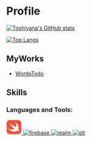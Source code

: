 # Profile

[![Toshiyana's GitHub stats](https://github-readme-stats.vercel.app/api?username=Toshiyana&count_private=true&show_icons=true)](https://github.com/Toshiyana/github-readme-stats)

[![Top Langs](https://github-readme-stats.vercel.app/api/top-langs/?username=Toshiyana)](https://github.com/Toshiyana/github-readme-stats)

## MyWorks
- [WordsTodo](https://github.com/Toshiyana/messageTodo)

## Skills

<h3 align="left">Languages and Tools:</h3>
<p align="left">
  <a href="https://developer.apple.com/swift/" target="_blank" rel="noreferrer"> 
    <img src="https://raw.githubusercontent.com/devicons/devicon/master/icons/swift/swift-original.svg" alt="swift" width="40" height="40"/>
  </a>
  <a href="https://firebase.google.com/" target="_blank" rel="noreferrer">
    <img src="https://www.vectorlogo.zone/logos/firebase/firebase-icon.svg" alt="firebase" width="40" height="40"/>
  </a>
  <a href="https://realm.io/" target="_blank" rel="noreferrer"> 
    <img src="https://raw.githubusercontent.com/bestofjs/bestofjs-webui/8665e8c267a0215f3159df28b33c365198101df5/public/logos/realm.svg" alt="realm" width="40" height="40"/> 
  </a> 
  <a href="https://git-scm.com/" target="_blank" rel="noreferrer">
    <img src="https://www.vectorlogo.zone/logos/git-scm/git-scm-icon.svg" alt="git" width="40" height="40"/> 
  </a> 
</p>
